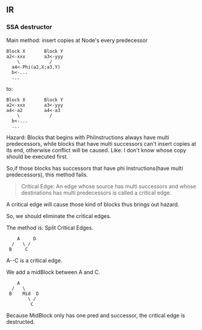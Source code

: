 ## IR 

### SSA destructor
Main method: insert copies at Node's every predecessor
```
Block X       Block Y
a2<-xxx       a3<-yyy
    \           /
  a4<-Phi(a2,X;a3,Y)
  b<-...
  ...
```
to:
```
Block X       Block Y
a2<-xxx       a3<-yyy
a4<-a2        a4<-a3
    \           /
  b<-...
  ...
```
Hazard:
Blocks that begins with PhiInstructions always have multi predecessors,
while blocks that have multi successors can't insert copies at its end, otherwise conflict will be caused. Like:
I don't know whose copy should be executed first.

So,if those blocks has successors that have phi Instructions(have multi predecessors), this method fails.

> Critical Edge:
> An edge whose source has multi successors and whose destinations has multi predecessors is called a critical edge.

A critical edge will cause those kind of blocks thus brings out hazard.

So, we should eliminate the critical edges.

The method is: Split Critical Edges.
```
    A     D
  /   \ /
 B     C
```
A--C is a critical edge.

We add a midBlock between A and C. 
```
    A  
  /   \ 
 B    Mid  D 
        \ /
         C
```
Because MidBlock only has one pred and successor, the critical edge is destructed.

